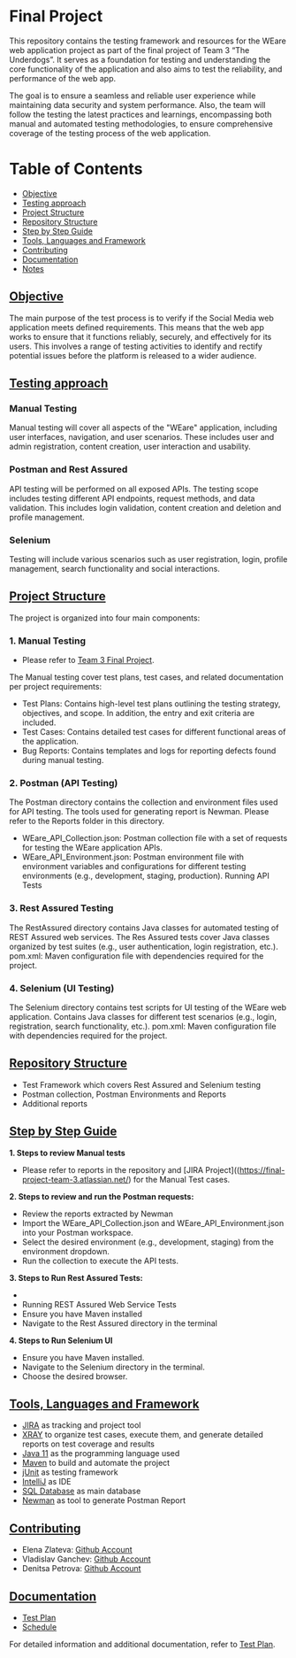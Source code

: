 # Final Project 

This repository contains the testing framework and resources for the WEare web application project as part of the final project of Team 3 “The Underdogs”. It serves as a foundation for testing and understanding the core functionality of the application and also aims to test the reliability, and performance of the web app. 

The goal is to ensure a seamless and reliable user experience while maintaining data security and system performance. Also, the team will follow the testing the latest practices and learnings, encompassing both manual and automated testing methodologies, to ensure comprehensive coverage of the testing process of the web application. 

# Table of Contents
- [Objective](#objective)
- [Testing approach](#testing)
- [Project Structure](#structure)
- [Repository Structure](#repository)
- [Step by Step Guide](#step-by-step-guide)
- [Tools, Languages and Framework](#tools-languages-framework)
- [Contributing](#contributing)
- [Documentation](#documentation)
- [Notes](#notes)

## [Objective](#objective)

The main purpose of the test process is to verify if the Social Media web application meets defined requirements. This means that the web app works to ensure that it functions reliably, securely, and effectively for its users. This involves a range of testing activities to identify and rectify potential issues before the platform is released to a wider audience.

## [Testing approach](#testing)

### Manual Testing ###

Manual testing will cover all aspects of the "WEare" application, including user interfaces, navigation, and user scenarios. These includes user and admin registration, content creation, user interaction and usability.

### Postman and Rest Assured ###

API testing will be performed on all exposed APIs. The testing scope includes testing different API endpoints, request methods, and data validation. 
This includes login validation, content creation and deletion and profile management. 

### Selenium ### 

Testing will include various scenarios such as user registration, login, profile management, search functionality and social interactions. 


## [Project Structure](#structure)

The project is organized into four main components:

### 1. Manual Testing ### 
   - Please refer to [Team 3 Final Project](https://final-project-team-3.atlassian.net/).

The Manual testing cover test plans, test cases, and related documentation per project requirements: 

- Test Plans: Contains high-level test plans outlining the testing strategy, objectives, and scope. In addition, the entry and exit criteria are included. 
- Test Cases: Contains detailed test cases for different functional areas of the application.
- Bug Reports: Contains templates and logs for reporting defects found during manual testing.

### 2. Postman (API Testing) ###  

The Postman directory contains the collection and environment files used for API testing. The tools used for generating report is Newman. Please refer to the Reports folder in this directory. 

- WEare_API_Collection.json: Postman collection file with a set of requests for testing the WEare application APIs.
- WEare_API_Environment.json: Postman environment file with environment variables and configurations for different testing environments (e.g., development, staging, production).
Running API Tests

### 3. Rest Assured Testing ###

The RestAssured directory contains Java classes for automated testing of REST Assured web services.
The Res Assured tests cover Java classes organized by test suites (e.g., user authentication, login registration, etc.).
pom.xml: Maven configuration file with dependencies required for the project.

### 4. Selenium (UI Testing)

The Selenium directory contains test scripts for UI testing of the WEare web application.
Contains Java classes for different test scenarios (e.g., login, registration, search functionality, etc.).
pom.xml: Maven configuration file with dependencies required for the project.

## [Repository Structure](#repository)

- Test Framework which covers Rest Assured and Selenium testing
- Postman collection, Postman Environments and Reports
- Additional reports
  

## [Step by Step Guide](#step-by-step-guide)


**1. Steps to review Manual tests** 
- Please refer to reports in the repository and [JIRA Project]((https://final-project-team-3.atlassian.net/) for the Manual Test cases.


**2. Steps to review and run the Postman requests:** 

- Review the reports extracted by Newman
- Import the WEare_API_Collection.json and WEare_API_Environment.json into your Postman workspace.
- Select the desired environment (e.g., development, staging) from the environment dropdown.
- Run the collection to execute the API tests.


**3. Steps to Run Rest Assured Tests:** 

-
- Running REST Assured Web Service Tests
- Ensure you have Maven installed
- Navigate to the Rest Assured directory in the terminal


**4. Steps to Run Selenium UI**
- Ensure you have Maven installed.
- Navigate to the Selenium directory in the terminal.
- Choose the desired browser.

## [Tools, Languages and Framework](#tools-languages-framework)

- [JIRA](https://www.atlassian.com/software/jira) as tracking and project tool
- [XRAY](https://www.getxray.app/) to organize test cases, execute them, and generate detailed reports on test coverage and results
- [Java 11](https://www.java.com/en/) as the programming language used
- [Maven](https://maven.apache.org/) to build and automate the project
- [jUnit](https://junit.org/junit5/) as testing framework
- [IntelliJ](https://www.jetbrains.com/idea/) as IDE
- [SQL Database](https://www.freemysqlhosting.net/) as main database
- [Newman](https://github.com/postmanlabs/newman) as tool to generate Postman Report
  

## [Contributing](#contributing)
- Elena Zlateva: [Github Account](https://github.com/ElenaZlatevaNikolova) 
- Vladislav Ganchev: [Github Account](https://github.com/vladislavganchev)
- Denitsa Petrova: [Github Account](https://github.com/DenitsaN)


## [Documentation](#documentation)

- [Test Plan](https://drive.google.com/file/d/1oaedFnsmgLDLy7daQjimDlIxz8AA_KEk/view?usp=sharing)
- [Schedule](https://docs.google.com/spreadsheets/d/1-omMXMc-DQ2R_o4HFXL12XjSKpMbJrMLg-gz9B9eyyE/edit?usp=sharing)


For detailed information and additional documentation, refer to [Test Plan](https://drive.google.com/file/d/1oaedFnsmgLDLy7daQjimDlIxz8AA_KEk/view?usp=sharing).


